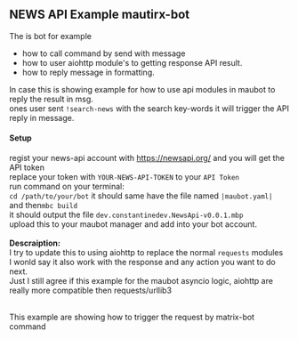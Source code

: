 ## NEWS API Example mautirx-bot

The is bot for example<br>

* how to call command by send with message
* how to user aiohttp module's to getting response API result.
* how to reply message in formatting.

In case this is showing example for how to use api modules in maubot to reply the result in msg.<br>
ones user sent `!search-news` with the search key-words it will trigger the API reply in message.<br>

#### Setup

regist your news-api account with https://newsapi.org/ and you will get the API token<br>
replace your token with `YOUR-NEWS-API-TOKEN` to your `API Token`<br>
run command on your terminal:<br>
`cd /path/to/your/bot` it should same have the file named `|maubot.yaml|`<br>
and then`mbc build`<br>
it should output the file `dev.constantinedev.NewsApi-v0.0.1.mbp`<br>
upload this to your maubot manager and add into your bot account.<br>
<br>
**Descraiption:**<br>
I try to update this to using aiohttp to replace the normal `requests` modules<br>
I wonld say it also work with the response and any action you want to do next.<br>
Just I still agree if this example for the maubot asyncio logic, aiohttp are really more compatible then requests/urllib3<br>

<br>
This example are showing how to trigger the request by matrix-bot command<br>
